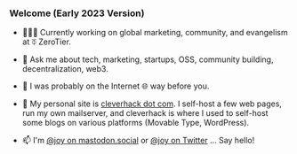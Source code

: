 ### Welcome (Early 2023 Version)

- 👩🏻‍💻 Currently working on global marketing, community, and evangelism at ⏁ ZeroTier. 

- 💬 Ask me about tech, marketing, startups, OSS, community building, decentralization, web3.

- 📜 I was probably on the Internet 🌐 way before you. 

- 🔗 My personal site is <a rel="me" href="https://cleverhack.com" target="_blank">cleverhack dot com</a>. I self-host a few web pages, run my own mailserver, and cleverhack is where I used to self-host some blogs on various platforms (Movable Type, WordPress). 

- 📫 I'm <a rel="me" href="https://mastodon.social/@joy" target="_blank">@joy on mastodon.social</a> or <a rel="me" href="https://twitter.com/joy" target="_blank">@joy on Twitter</a> ... Say hello!





<!--
**joylarkin/joylarkin** is a ✨ _special_ ✨ repository because its `README.md` (this file) appears on your GitHub profile.

Here are some ideas to get you started:


-->

